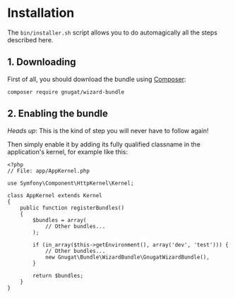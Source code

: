 # Installation

The `bin/installer.sh` script allows you to do automagically all the steps
described here.

## 1. Downloading

First of all, you should download the bundle using
[Composer](http://getcomposer.org/):

    composer require gnugat/wizard-bundle

## 2. Enabling the bundle

*Heads up*: This is the kind of step you will never have to follow again!

Then simply enable it by adding its fully qualified classname in the
application's kernel, for example like this:

    <?php
    // File: app/AppKernel.php

    use Symfony\Component\HttpKernel\Kernel;

    class AppKernel extends Kernel
    {
        public function registerBundles()
        {
            $bundles = array(
                // Other bundles...
            );

            if (in_array($this->getEnvironment(), array('dev', 'test'))) {
                // Other bundles...
                new Gnugat\Bundle\WizardBundle\GnugatWizardBundle(),
            }

            return $bundles;
        }
    }
